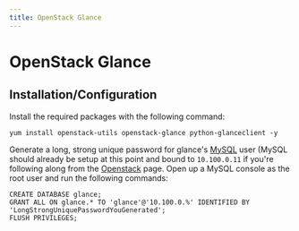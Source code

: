 ```yaml
---
title: OpenStack Glance
---
```


# OpenStack Glance

## Installation/Configuration

Install the required packages with the following command:

```
yum install openstack-utils openstack-glance python-glanceclient -y
```

Generate a long, strong unique password for glance's [MySQL][1] user (MySQL
should already be setup at this point and bound to `10.100.0.11` if you're
following along from the [Openstack][2] page. Open up a MySQL console as the
root user and run the following commands:

```
CREATE DATABASE glance;
GRANT ALL ON glance.* TO 'glance'@'10.100.0.%' IDENTIFIED BY 'LongStrongUniquePasswordYouGenerated';
FLUSH PRIVILEGES;
```

[1]: ../mysqld/
[2]: ../openstack/

